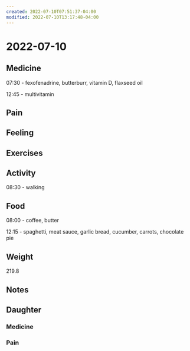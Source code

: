 ```yaml
---
created: 2022-07-10T07:51:37-04:00
modified: 2022-07-10T13:17:48-04:00
---
```


# 2022-07-10

## Medicine

07:30 - fexofenadrine, butterburr, vitamin D, flaxseed oil 

12:45 - multivitamin 


## Pain


## Feeling


## Exercises


## Activity

08:30 - walking


## Food

08:00 - coffee, butter 

12:15 - spaghetti, meat sauce, garlic bread, cucumber, carrots, chocolate pie


## Weight

219.8

## Notes


## Daughter

### Medicine


### Pain
